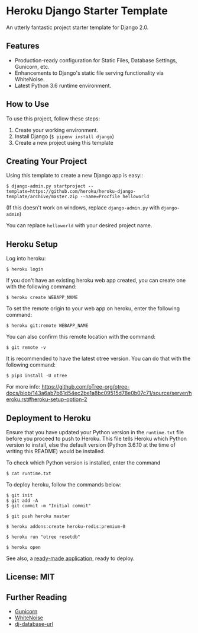 # Heroku Django Starter Template

An utterly fantastic project starter template for Django 2.0.

## Features

- Production-ready configuration for Static Files, Database Settings, Gunicorn, etc.
- Enhancements to Django's static file serving functionality via WhiteNoise.
- Latest Python 3.6 runtime environment.

## How to Use

To use this project, follow these steps:

1. Create your working environment.
2. Install Django (`$ pipenv install django`)
3. Create a new project using this template

## Creating Your Project

Using this template to create a new Django app is easy::

    $ django-admin.py startproject --template=https://github.com/heroku/heroku-django-template/archive/master.zip --name=Procfile helloworld

(If this doesn't work on windows, replace `django-admin.py` with `django-admin`)

You can replace ``helloworld`` with your desired project name.

## Heroku Setup

Log into heroku:

    $ heroku login

If you don't have an existing heroku web app created, you can create one with the following command:

    $ heroku create WEBAPP_NAME

To set the remote origin to your web app on heroku, enter the following command:
    
    $ heroku git:remote WEBAPP_NAME

You can also confirm this remote location with the command:

    $ git remote -v
    
It is recommended to have the latest otree version. You can do that with the following command:

    $ pip3 install -U otree

For more info: https://github.com/oTree-org/otree-docs/blob/143a6ab7b61d54ec2be1a8bc09515d78e0b07c71/source/server/heroku.rst#heroku-setup-option-2



## Deployment to Heroku

Ensure that you have updated your Python version in the `runtime.txt` file before you proceed to push to Heroku. This file tells Heroku which Python version to install, else the default version (Python 3.6.10 at the time of writing this README) would be installed.

To check which Python version is installed, enter the command

    $ cat runtime.txt

To deploy heroku, follow the commands below:

    $ git init
    $ git add -A
    $ git commit -m "Initial commit"

    $ git push heroku master
    
    $ heroku addons:create heroku-redis:premium-0
    
    $ heroku run "otree resetdb"

    $ heroku open

See also, a [ready-made application](https://github.com/heroku/python-getting-started), ready to deploy.


## License: MIT

## Further Reading

- [Gunicorn](https://warehouse.python.org/project/gunicorn/)
- [WhiteNoise](https://warehouse.python.org/project/whitenoise/)
- [dj-database-url](https://warehouse.python.org/project/dj-database-url/)

